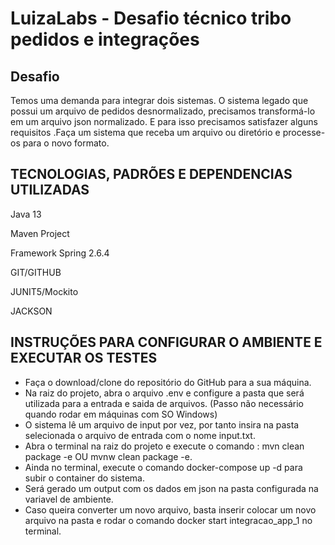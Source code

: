 # LuizaLabs - Desafio técnico tribo pedidos e integrações

## Desafio

Temos uma demanda para integrar dois sistemas. O sistema legado que possui um arquivo
de pedidos desnormalizado, precisamos transformá-lo em um arquivo json normalizado. E
para isso precisamos satisfazer alguns requisitos .Faça um sistema que receba um arquivo ou diretório e processe-os para o novo formato.

## TECNOLOGIAS, PADRÕES E DEPENDENCIAS UTILIZADAS

Java 13

Maven Project

Framework Spring 2.6.4

GIT/GITHUB

JUNIT5/Mockito

JACKSON

## INSTRUÇÕES PARA CONFIGURAR O AMBIENTE E EXECUTAR OS TESTES

 - Faça o download/clone do repositório do GitHub para a sua máquina.
 - Na raiz do projeto, abra o arquivo .env e configure a pasta que será utilizada para a entrada e saida de arquivos. (Passo não necessário quando rodar em máquinas com SO Windows)
 - O sistema lê um arquivo de input por vez, por tanto insira na pasta selecionada o arquivo de entrada com o nome input.txt.
 - Abra o terminal na raiz do projeto e execute o comando : mvn clean package -e OU mvnw clean package -e.
 - Ainda no terminal, execute o comando docker-compose up -d para subir o container do sistema.
 - Será gerado um output com os dados em json na pasta configurada na variavel de ambiente.
 - Caso queira converter um novo arquivo, basta inserir colocar um novo arquivo na pasta e rodar o comando docker start integracao_app_1 no terminal.









